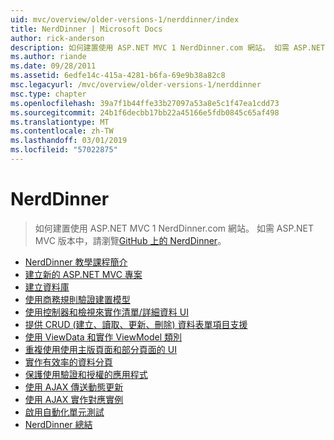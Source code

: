 ```yaml
---
uid: mvc/overview/older-versions-1/nerddinner/index
title: NerdDinner | Microsoft Docs
author: rick-anderson
description: 如何建置使用 ASP.NET MVC 1 NerdDinner.com 網站。 如需 ASP.NET MVC 3 版本中，瀏覽 GitHub 上的 nerddinner。
ms.author: riande
ms.date: 09/28/2011
ms.assetid: 6edfe14c-415a-4281-b6fa-69e9b38a82c8
msc.legacyurl: /mvc/overview/older-versions-1/nerddinner
msc.type: chapter
ms.openlocfilehash: 39a7f1b44ffe33b27097a53a8e5c1f47ea1cdd73
ms.sourcegitcommit: 24b1f6decbb17bb22a45166e5fdb0845c65af498
ms.translationtype: MT
ms.contentlocale: zh-TW
ms.lasthandoff: 03/01/2019
ms.locfileid: "57022875"
---
```

<a name="nerddinner"></a>NerdDinner
====================
> 如何建置使用 ASP.NET MVC 1 NerdDinner.com 網站。 如需 ASP.NET MVC 版本中，請瀏覽[GitHub 上的 NerdDinner](https://github.com/AspNetMVPSamples/NerdDinner)。


- [NerdDinner 教學課程簡介](introducing-the-nerddinner-tutorial.md)
- [建立新的 ASP.NET MVC 專案](create-a-new-aspnet-mvc-project.md)
- [建立資料庫](create-a-database.md)
- [使用商務規則驗證建置模型](build-a-model-with-business-rule-validations.md)
- [使用控制器和檢視來實作清單/詳細資料 UI](use-controllers-and-views-to-implement-a-listingdetails-ui.md)
- [提供 CRUD (建立、讀取、更新、刪除) 資料表單項目支援](provide-crud-create-read-update-delete-data-form-entry-support.md)
- [使用 ViewData 和實作 ViewModel 類別](use-viewdata-and-implement-viewmodel-classes.md)
- [重複使用使用主版頁面和部分頁面的 UI](re-use-ui-using-master-pages-and-partials.md)
- [實作有效率的資料分頁](implement-efficient-data-paging.md)
- [保護使用驗證和授權的應用程式](secure-applications-using-authentication-and-authorization.md)
- [使用 AJAX 傳送動態更新](use-ajax-to-deliver-dynamic-updates.md)
- [使用 AJAX 實作對應實例](use-ajax-to-implement-mapping-scenarios.md)
- [啟用自動化單元測試](enable-automated-unit-testing.md)
- [NerdDinner 總結](nerddinner-wrap-up.md)
